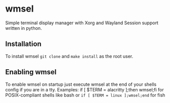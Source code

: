 # wmsel
Simple terminal display manager with Xorg and Wayland Session support written in python.

## Installation
To install wmsel `git clone` and `make install` as the root user.

## Enabling wmsel
To enable wmsel on startup just execute wmsel at the end of your shells config if you are in a tty.
Examples: if [ $TERM = alacritty ];then wmsel;fi for POSIX-compliant shells like bash or `if [ $TERM = linux ];wmsel;end` for fish 
